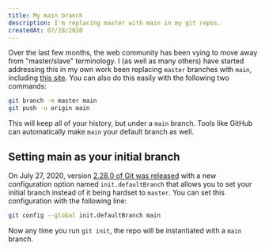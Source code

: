 ```yaml
---
title: My main branch
description: I'm replacing master with main in my git repos.
createdAt: 07/28/2020
---
```

Over the last few months, the web community has been vying to move away from "master/slave" terminology. I (as well as many others) have started addressing this in my own work been replacing `master` branches with `main`, including [this site](https://github.com/notnek/site). You can also do this easily with the following two commands:

```bash
git branch -m master main
git push -u origin main
```

This will keep all of your history, but under a `main` branch. Tools like GitHub can automatically make `main` your default branch as well.

## Setting main as your initial branch
On July 27, 2020, version [2.28.0 of Git was released](https://lore.kernel.org/git/xmqq5za8hpir.fsf@gitster.c.googlers.com/) with a new configuration option named `init.defaultBranch` that allows you to set your initial branch instead of it being hardset to `master`. You can set this configuration with the following line:

```bash
git config --global init.defaultBranch main
```

Now any time you run `git init`, the repo will be instantiated with a `main` branch.

